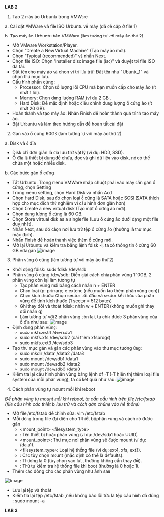 **LAB 2**

1. Tạo 2 máy ảo Urbuntu trong VMWare

a. Cài đặt VMWare và file ISO Urbuntu về máy (đã đề cập ở file 1)

b. Tạo máy ảo Urbuntu trên VMWare (làm tương tự với máy ảo thứ 2)
- Mở VMware Workstation/Player.
- Chọn "Create a New Virtual Machine" (Tạo máy ảo mới).
- Chọn "Typical (recommended)" và nhấn Next.
- Chọn file ISO: Chọn "Installer disc image file (iso)" và duyệt tới file ISO đã tải.
- Đặt tên cho máy ảo và chọn vị trí lưu trữ: Đặt tên như "Ubuntu_1" và chọn thư mục lưu.
- Cấu hình phần cứng:
  - Processor: Chọn số lượng lõi CPU mà bạn muốn cấp cho máy ảo (ít nhất 1 lõi).
  - Memory: Chọn dung lượng RAM (ví dụ 2 GB).
  - Hard Disk: Để mặc định hoặc điều chỉnh dung lượng ổ cứng ảo (ít nhất 20 GB).
- Hoàn thành và tạo máy ảo: Nhấn Finish để hoàn thành quá trình tạo máy ảo.
- Bật Urbuntu và làm theo hướng dẫn để hoàn tất cài đặt

2. Gán vào ổ cứng 60GB (làm tương tự với máy ảo thứ 2)

a. Disk và ổ đĩa
- Disk chỉ đơn giản là đĩa lưu trữ vật lý (ví dụ: HDD, SSD).
- Ổ đĩa là thiết bị dùng để chứa, đọc và ghi dữ liệu vào disk, nó có thể chứa một hoặc nhiều disk.

b. Các bước gán ổ cứng
- Tắt Urbuntu. Trong menu VMWare nhấp chuột phải vào máy cần gán ổ cứng, chọn Setting
- Trong menu setting, chọn Hard Disk và nhấn Add
- Chọn Hard Disk, sau đó chọn loại ổ cứng là SATA hoặc SCSI (SATA thích hợp cho mục đích thử nghiệm vì cấu hình đơn giản hơn)
- Chọn Create a new virtual disk (Tạo một ổ cứng ảo mới).
- Chọn dung lượng ổ cứng là 60 GB.
- Chọn Store virtual disk as a single file (Lưu ổ cứng ảo dưới dạng một file duy nhất).
- Nhấn Next, sau đó chọn nơi lưu trữ tệp ổ cứng ảo (thường là thư mục mặc định).
- Nhấn Finish để hoàn thành việc thêm ổ cứng mới.
- Mở lại Urbuntu và kiểm tra bằng lệnh fdisk -l, ta có thông tin ổ cứng 60 GB vừa gán
![image](https://github.com/user-attachments/assets/5e4619c7-84ee-4575-a801-3ef1e6d4e76d)

3. Phân vùng ổ cứng (làm tương tự với máy ảo thứ 2)
- Khởi động fdisk: sudo fdisk /dev/sdb
- Phân vùng ổ cứng /dev/sdb: Diễn giải cách chia phân vùng 1 10GB, 2 phân vùng còn lại làm tương tự
  - Tạo phân vùng mới bằng cách nhấn n + ENTER
  - Chọn loại (p: primary; e:extend (nếu muốn tạo thêm phân vùng con))
  - Chọn kích thước: Chọn sector bắt đầu và sector kết thúc của phân vùng để tính kích thước (1 sector = 512 bytes)
  - Ghi thay đổi và thoát fdisk: nhấn w + ENTER (không muốn ghi thay đổi nhấn q)
  - Làm tương tự với 2 phân vùng còn lại, ta chia được 3 phân vùng của ổ đĩa như sau:
![image](https://github.com/user-attachments/assets/016cce58-4d70-4543-b93e-b167732dced4)
- Định dạng phân vùng:
  - sudo mkfs.ext4 /dev/sdb1
  - sudo mkfs.xfs /dev/sdb2 (cài thêm xfsprogs)
  - sudo mkfs.ext3 /dev/sdb3
- Tạo thư mục gán và gán các phân vùng vào thư mục tương ứng:
  - sudo mkdir /data1 /data2 /data3
  - sudo mount /dev/sdb1 /data1
  - sudo mount /dev/sdb2 /data2
  - sudo mount /dev/sdb3 /data3
- Kiểm tra lại cấu hình phân vùng bằng lệnh df -T (-T hiển thị thêm loại file system của mỗi phân vùng), ta có kết quả như sau:
![image](https://github.com/user-attachments/assets/51e463d7-dde7-42bf-b1db-517f58a84d2b)

4. Cách phân vùng tự mount mỗi khi reboot
   
*Để phân vùng tự mount mỗi khi reboot, ta cần cấu hình trên file /etc/fstab (file cấu hình các thiết bị lưu trữ và cách gán chúng vào hệ thống)*
- Mở file /etc/fstab để chỉnh sửa: vim /etc/fstab
- Mỗi dòng trong file đại diện cho 1 thiết bị/phân vùng và cách nó được gán
  - <device>   <mount_point>   <filesystem_type>   <options>   <dump>   <pass>
  - <device>: Tên thiết bị hoặc phân vùng (ví dụ: /dev/sda1 hoặc UUID).
  - <mount_point>: Thư mục nơi phân vùng sẽ được mount (ví dụ: /data1).
  - <filesystem_type>: Loại hệ thống file (ví dụ: ext4, xfs, ext3).
  - <options>: Các tùy chọn mount (mặc định có thể là defaults).
  - <dump>: Thường là 0 (tùy chọn sao lưu, thường không cần thay đổi).
  - <pass>: Thứ tự kiểm tra hệ thống file khi boot (thường là 0 hoặc 1).
- Thêm các dòng cho các phân vùng như ảnh sau

![image](https://github.com/user-attachments/assets/df31e3a9-3caa-4380-9b15-26a2861060fe)
- Lưu lại tệp và thoát
- Kiểm tra lại tệp /etc/fstab ,nếu không báo lỗi tức là tệp cấu hình đã đúng : sudo mount -a


**LAB 3**

